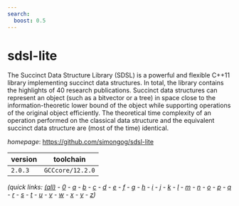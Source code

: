 ```yaml
---
search:
  boost: 0.5
---
```

# sdsl-lite

The Succinct Data Structure Library (SDSL) is a powerful and flexible C++11 library implementing  succinct data structures. In total, the library contains the highlights of 40 research publications. Succinct  data structures can represent an object (such as a bitvector or a tree) in space close to the information-theoretic  lower bound of the object while supporting operations of the original object efficiently. The theoretical time  complexity of an operation performed on the classical data structure and the equivalent succinct data structure  are (most of the time) identical.

*homepage*: <https://github.com/simongog/sdsl-lite>

version | toolchain
--------|----------
``2.0.3`` | ``GCCcore/12.2.0``


*(quick links: [(all)](../index.md) - [0](../0/index.md) - [a](../a/index.md) - [b](../b/index.md) - [c](../c/index.md) - [d](../d/index.md) - [e](../e/index.md) - [f](../f/index.md) - [g](../g/index.md) - [h](../h/index.md) - [i](../i/index.md) - [j](../j/index.md) - [k](../k/index.md) - [l](../l/index.md) - [m](../m/index.md) - [n](../n/index.md) - [o](../o/index.md) - [p](../p/index.md) - [q](../q/index.md) - [r](../r/index.md) - [s](../s/index.md) - [t](../t/index.md) - [u](../u/index.md) - [v](../v/index.md) - [w](../w/index.md) - [x](../x/index.md) - [y](../y/index.md) - [z](../z/index.md))*

